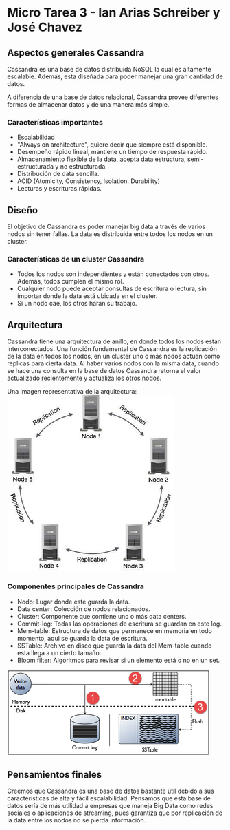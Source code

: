 # Micro Tarea 3 - Ian Arias Schreiber y José Chavez
## Aspectos generales Cassandra
Cassandra es una base de datos distribuida NoSQL la cual es altamente escalable. Además, esta diseñada para poder manejar una gran cantidad de datos.

A diferencia de una base de datos relacional, Cassandra provee diferentes formas de almacenar datos y de una manera más simple.

### Características importantes
- Escalabilidad
- "Always on architecture", quiere decir que siempre está disponible.
- Desempeño rápido lineal, mantiene un tiempo de respuesta rápido.
- Almacenamiento flexible de la data, acepta data estructura, semi-estructurada y no estructurada.
- Distribución de data sencilla. 
- ACID (Atomicity, Consistency, Isolation, Durability)
- Lecturas y escrituras rápidas.

## Diseño
El objetivo de Cassandra es poder manejar big data a través de varios nodos sin tener fallas. La data es distribuida entre todos los nodos en un cluster.
### Características de un cluster Cassandra
- Todos los nodos son independientes y están conectados con otros. Además, todos cumplen el mismo rol.
- Cualquier nodo puede aceptar consultas de escritura o lectura, sin importar donde la data está ubicada en el cluster.
- Si un nodo cae, los otros harán su trabajo.

## Arquitectura
Cassandra tiene una arquitectura de anillo, en donde todos los nodos estan interconectados.
Una función fundamental de Cassandra es la replicación de la data en todos los nodos, en un cluster uno o más nodos actuan como replicas para cierta data.
Al haber varios nodos con la misma data, cuando se hace una consulta en la base de datos Cassandra retorna el valor actualizado recientemente y actualiza los otros nodos.

Una imagen representativa de la arquitectura:
![arquitecturaCassandra](../../imagenes/data_replication.jpg)

### Componentes principales de Cassandra
- Nodo: Lugar donde este guarda la data.
- Data center: Colección de nodos relacionados.
- Cluster: Componente que contiene uno o más data centers.
- Commit-log: Todas las operaciones de escritura se guardan en este log.
- Mem-table: Estructura de datos que permanece en memoria en todo momento, aqui se guarda la data de escritura.
- SSTable: Archivo en disco que guarda la data del Mem-table cuando esta llega a un cierto tamaño.
- Bloom filter: Algoritmos para revisar si un elemento está o no en un set.


![arquitecturaCassandr2a](../../imagenes/cassandra-architecture2.png)

## Pensamientos finales

Creemos que Cassandra es una base de datos bastante útil debido a sus características de alta y fácil escalabilidad. Pensamos que esta base de datos sería de más utilidad a empresas que maneja Big Data como redes sociales o aplicaciones de streaming, pues garantiza que por replicación de la data entre los nodos no se pierda información.
